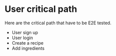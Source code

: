 # User critical path

Here are the critical path that have to be E2E tested.

- User sign up
- User login
- Create a recipe
- Add ingredients

